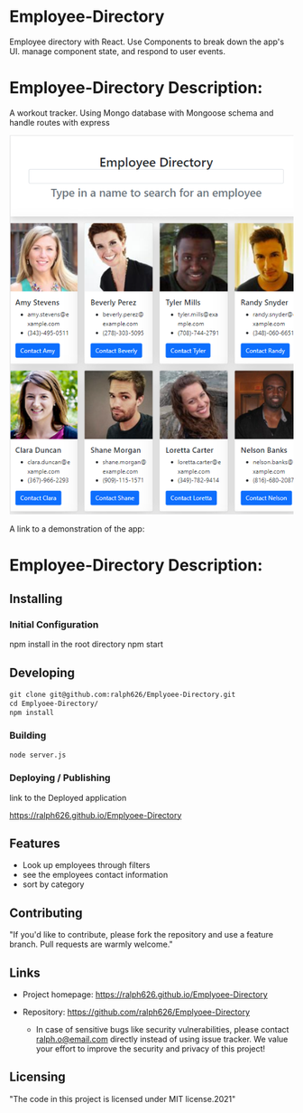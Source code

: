 # Employee-Directory

Employee directory with React. Use Components to break down the app's UI. manage component state, and respond to user events.

# Employee-Directory Description:

A workout tracker. Using Mongo database with Mongoose schema and handle routes with express

![Logo of the project](https://github.com/ralph626/Emplyoee-Directory/blob/main/images/EmplyoeeDirectoryHomepage.PNG?raw=true)

A link to a demonstration of the app:

<!-- link to the demo -->

# Employee-Directory Description:

<!-- small description goes here -->

## Installing

### Initial Configuration

npm install in the root directory
npm start

## Developing

```shell
git clone git@github.com:ralph626/Emplyoee-Directory.git
cd Emplyoee-Directory/
npm install
```

### Building

```shell
node server.js
```

### Deploying / Publishing

link to the Deployed application

<!-- missing gh page/ homepage install  -->

https://ralph626.github.io/Emplyoee-Directory

## Features

<!-- Check in with Chad -->
<!-- add 3 things about the application -->

- Look up employees through filters
- see the employees contact information
- sort by category

## Contributing

"If you'd like to contribute, please fork the repository and use a feature
branch. Pull requests are warmly welcome."

## Links

- Project homepage: https://ralph626.github.io/Emplyoee-Directory

- Repository: https://github.com/ralph626/Emplyoee-Directory
  - In case of sensitive bugs like security vulnerabilities, please contact
    ralph.o@email.com directly instead of using issue tracker. We value your effort
    to improve the security and privacy of this project!

## Licensing

"The code in this project is licensed under MIT license.2021"
